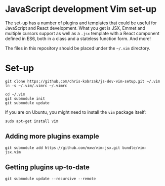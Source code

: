 JavaScript development Vim set-up
=================================

The set-up has a number of plugins and templates that could be useful for
JavaScript and React development. What you get is JSX, Emmet and multiple
cursors support as well as a `.jsx` template with a React component defined in
ES6, both in a class and a stateless function form. And more!

The files in this repository should be placed under the `~/.vim` directory.

# Set-up

```
git clone https://github.com/chris-kobrzak/js-dev-vim-setup.git ~/.vim
ln -s ~/.vim/.vimrc ~/.vimrc

cd ~/.vim
git submodule init
git submodule update
```

If you are on Ubuntu, you might need to install the `vim` package itself:

```
sudo apt-get install vim
```

## Adding more plugins example

```git submodule add https://github.com/mxw/vim-jsx.git bundle/vim-jsx.vim```

## Getting plugins up-to-date

```git submodule update --recursive --remote```
